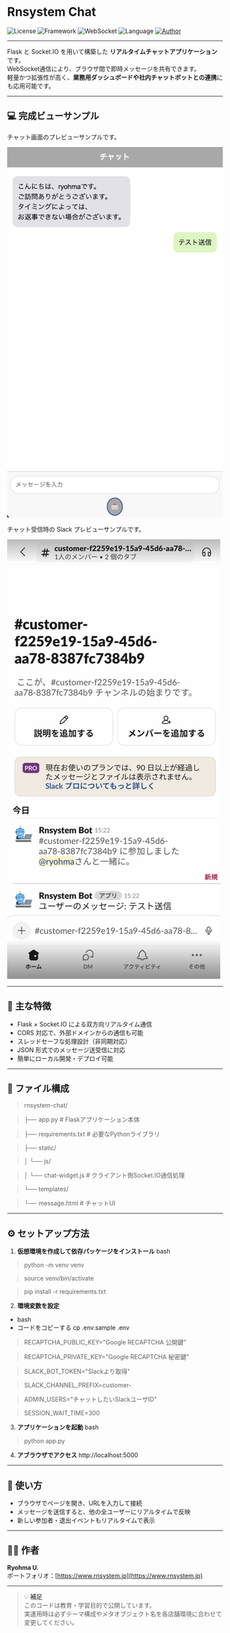 # Rnsystem Chat

![License](https://img.shields.io/badge/license-MIT-blue.svg)
![Framework](https://img.shields.io/badge/framework-Flask-blue)
![WebSocket](https://img.shields.io/badge/socket-io-green)
![Language](https://img.shields.io/badge/code-Python%20%2B%20JavaScript-orange)
[![Author](https://img.shields.io/badge/author-RyohmaU-lightgrey)](https://rnsystem.jp)

---

Flask と Socket.IO を用いて構築した **リアルタイムチャットアプリケーション** です。  
WebSocket通信により、ブラウザ間で即時メッセージを共有できます。  
軽量かつ拡張性が高く、**業務用ダッシュボードや社内チャットボットとの連携**にも応用可能です。

---

## 💻 完成ビューサンプル

チャット画面のプレビューサンプルです。

![Chat Preview01](images/sample01.jpg)

チャット受信時の Slack プレビューサンプルです。

![Slack Preview02](images/sample02.jpg)

---

## 🚀 主な特徴

- Flask × Socket.IO による双方向リアルタイム通信  
- CORS 対応で、外部ドメインからの通信も可能  
- スレッドセーフな処理設計（非同期対応）  
- JSON 形式でのメッセージ送受信に対応  
- 簡単にローカル開発・デプロイ可能  

---

## 🧩 ファイル構成
> rnsystem-chat/

> ├── app.py # Flaskアプリケーション本体

> ├── requirements.txt # 必要なPythonライブラリ

> ├── static/

> │ └── js/

> │ └── chat-widget.js # クライアント側Socket.IO通信処理

> └── templates/

> └── message.html # チャットUI

---

## ⚙️ セットアップ方法

1. **仮想環境を作成して依存パッケージをインストール**
bash
> python -m venv venv

> source venv/bin/activate

> pip install -r requirements.txt

2. **環境変数を設定**
- bash
- コードをコピーする
cp .env.sample .env
> RECAPTCHA_PUBLIC_KEY="Google RECAPTCHA 公開鍵"

> RECAPTCHA_PRIVATE_KEY="Google RECAPTCHA 秘密鍵"

> SLACK_BOT_TOKEN="Slackより取得"

> SLACK_CHANNEL_PREFIX=customer-

> ADMIN_USERS="チャットしたいSlackユーザID"

> SESSION_WAIT_TIME=300

3. **アプリケーションを起動**
bash
> python app.py

4. **アブラウザでアクセス**
http://localhost:5000

---

## 💬 使い方
- ブラウザでページを開き、URLを入力して接続
- メッセージを送信すると、他の全ユーザーにリアルタイムで反映
- 新しい参加者・退出イベントもリアルタイムで表示

---

## 🧑‍💻 作者

**Ryohma U.**  
ポートフォリオ：[https://www.rnsystem.jp](https://www.rnsystem.jp)

---

> 💡 **補足**  
> このコードは教育・学習目的で公開しています。  
> 実運用時は必ずテーマ構成やメタオブジェクト名を各店舗環境に合わせて変更してください。